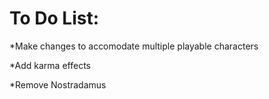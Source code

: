 To Do List:
====================

*Make changes to accomodate multiple playable characters

*Add karma effects

*Remove Nostradamus
